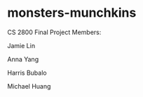 # monsters-munchkins
CS 2800 Final Project
Members:

Jamie Lin

Anna Yang

Harris Bubalo

Michael Huang

